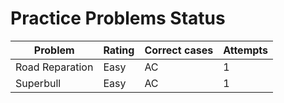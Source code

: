 # Practice Problems Status
Problem|Rating|Correct cases|Attempts
-|-|-|-
Road Reparation|Easy|AC|1
Superbull|Easy|AC|1
